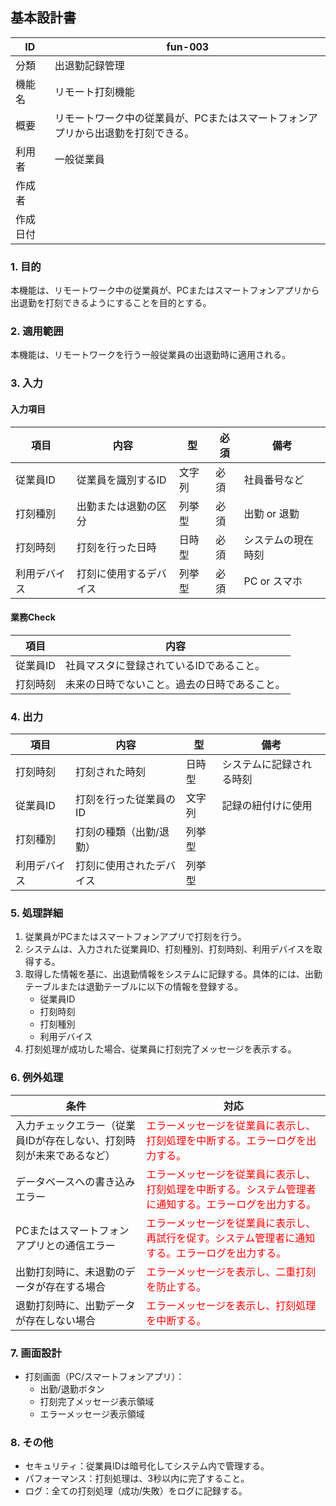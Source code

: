 ## 基本設計書

| ID      | fun-003                  |
| ------- | ------------------------ |
| 分類    | 出退勤記録管理           |
| 機能名  | リモート打刻機能           |
| 概要    | リモートワーク中の従業員が、PCまたはスマートフォンアプリから出退勤を打刻できる。 |
| 利用者  | 一般従業員               |
| 作成者  |                           |
| 作成日付 |                           |

### 1. 目的

本機能は、リモートワーク中の従業員が、PCまたはスマートフォンアプリから出退勤を打刻できるようにすることを目的とする。

### 2. 適用範囲

本機能は、リモートワークを行う一般従業員の出退勤時に適用される。

### 3. 入力

#### 入力項目

| 項目       | 内容                  | 型       | 必須   | 備考                                                                                       |
| ---------- | --------------------- | -------- | ------ | ------------------------------------------------------------------------------------------ |
| 従業員ID   | 従業員を識別するID     | 文字列   | 必須   | 社員番号など                                                                               |
| 打刻種別   | 出勤または退勤の区分   | 列挙型   | 必須   | 出勤 or 退勤                                                                              |
| 打刻時刻   | 打刻を行った日時       | 日時型   | 必須   | システムの現在時刻                                                                        |
| 利用デバイス | 打刻に使用するデバイス | 列挙型   | 必須   | PC or スマホ                                                                                |

#### 業務Check

| 項目       | 内容                                                                                   |
| ---------- | ------------------------------------------------------------------------------------ |
| 従業員ID   | 社員マスタに登録されているIDであること。                                                              |
| 打刻時刻   | 未来の日時でないこと。過去の日時であること。                                                            |

### 4. 出力

| 項目       | 内容                     | 型       | 備考                               |
| ---------- | ------------------------ | -------- | ---------------------------------- |
| 打刻時刻   | 打刻された時刻           | 日時型   | システムに記録される時刻           |
| 従業員ID   | 打刻を行った従業員のID    | 文字列   | 記録の紐付けに使用                 |
| 打刻種別   | 打刻の種類（出勤/退勤）   | 列挙型   |                                    |
| 利用デバイス | 打刻に使用されたデバイス | 列挙型   |                                    |

### 5. 処理詳細

1.  従業員がPCまたはスマートフォンアプリで打刻を行う。
2.  システムは、入力された従業員ID、打刻種別、打刻時刻、利用デバイスを取得する。
3.  取得した情報を基に、出退勤情報をシステムに記録する。具体的には、出勤テーブルまたは退勤テーブルに以下の情報を登録する。
    *   従業員ID
    *   打刻時刻
    *   打刻種別
    *   利用デバイス
4.  打刻処理が成功した場合、従業員に打刻完了メッセージを表示する。

### 6. 例外処理

| 条件                                                                                             | 対応                                                                                                                                                         |
| ------------------------------------------------------------------------------------------------ | ------------------------------------------------------------------------------------------------------------------------------------------------------------ |
| 入力チェックエラー（従業員IDが存在しない、打刻時刻が未来であるなど）                                                   | <span style="color:red;">エラーメッセージを従業員に表示し、打刻処理を中断する。エラーログを出力する。</span>                                                                           |
| データベースへの書き込みエラー                                                                    | <span style="color:red;">エラーメッセージを従業員に表示し、打刻処理を中断する。システム管理者に通知する。エラーログを出力する。</span>                                                           |
| PCまたはスマートフォンアプリとの通信エラー                                                           | <span style="color:red;">エラーメッセージを従業員に表示し、再試行を促す。システム管理者に通知する。エラーログを出力する。</span>                                                           |
| 出勤打刻時に、未退勤のデータが存在する場合                                                               | <span style="color:red;">エラーメッセージを表示し、二重打刻を防止する。</span>                                                                                           |
| 退勤打刻時に、出勤データが存在しない場合                                                               | <span style="color:red;">エラーメッセージを表示し、打刻処理を中断する。</span>                                                                                           |

### 7. 画面設計

*   打刻画面（PC/スマートフォンアプリ）：
    *   出勤/退勤ボタン
    *   打刻完了メッセージ表示領域
    *   エラーメッセージ表示領域

### 8. その他

*   セキュリティ：従業員IDは暗号化してシステム内で管理する。
*   パフォーマンス：打刻処理は、3秒以内に完了すること。
*   ログ：全ての打刻処理（成功/失敗）をログに記録する。
